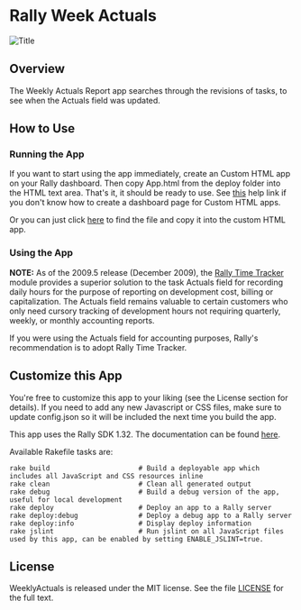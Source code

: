 Rally Week Actuals
============

![Title](https://raw.github.com/RallyApps/WeeklyActuals/master/screenshots/title-screenshot.png)

## Overview

The Weekly Actuals Report app searches through the revisions of tasks, to see when the Actuals field was updated.



## How to Use

### Running the App

If you want to start using the app immediately, create an Custom HTML app on your Rally dashboard. Then copy App.html from the deploy folder into the HTML text area. That's it, it should be ready to use. See [this](http://www.rallydev.com/help/use_apps#create) help link if you don't know how to create a dashboard page for Custom HTML apps.

Or you can just click [here](https://raw.github.com/RallyApps/WeeklyActuals/master/deploy/App.html) to find the file and copy it into the custom HTML app.

### Using the App

<b>NOTE:</b> As of the 2009.5 release (December 2009), the [Rally Time Tracker](http://www.rallydev.com/product-feature/time-tracking-cost-reporting-0) module provides a superior solution to the task Actuals field for recording daily hours for the purpose of reporting on development cost, billing or capitalization. The Actuals field remains valuable to certain customers who only need cursory tracking of development hours not requiring quarterly, weekly, or monthly accounting reports.

If you were using the Actuals field for accounting purposes, Rally's recommendation is to adopt Rally Time Tracker.

## Customize this App

You're free to customize this app to your liking (see the License section for details). If you need to add any new Javascript or CSS files, make sure to update config.json so it will be included the next time you build the app.

This app uses the Rally SDK 1.32. The documentation can be found [here](http://developer.rallydev.com/help/app-sdk). 

Available Rakefile tasks are:

    rake build                      # Build a deployable app which includes all JavaScript and CSS resources inline
    rake clean                      # Clean all generated output
    rake debug                      # Build a debug version of the app, useful for local development
    rake deploy                     # Deploy an app to a Rally server
    rake deploy:debug               # Deploy a debug app to a Rally server
    rake deploy:info                # Display deploy information
    rake jslint                     # Run jslint on all JavaScript files used by this app, can be enabled by setting ENABLE_JSLINT=true.

## License

WeeklyActuals is released under the MIT license. See the file [LICENSE](https://raw.github.com/RallyApps/WeeklyActuals/master/LICENSE) for the full text.